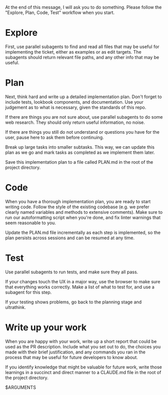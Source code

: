 At the end of this message, I will ask you to do something. Please follow the "Explore, Plan, Code, Test" workflow when you start.

# Explore

First, use parallel subagents to find and read all files that may be useful for implementing the ticket, either as examples or as edit targets. The subagents should return relevant file paths, and any other info that may be useful.

# Plan

Next, think hard and write up a detailed implementation plan. Don't forget to include tests, lookbook components, and documentation. Use your judgement as to what is necessary, given the standards of this repo.

If there are things you are not sure about, use parallel subagents to do some web research. They should only return useful information, no noise.

If there are things you still do not understand or questions you have for the user, pause here to ask them before continuing.

Break up large tasks into smaller subtasks. This way, we can update this plan as we go and mark tasks as completed as we implement them later.

Save this implementation plan to a file called PLAN.md in the root of the project directory.

# Code

When you have a thorough implementation plan, you are ready to start writing code. Follow the style of the existing codebase (e.g. we prefer clearly named variables and methods to extensive comments). Make sure to run our autoformatting script when you're done, and fix linter warnings that seem reasonable to you.

Update the PLAN.md file incrementally as each step is implemented, so the plan persists across sessions and can be resumed at any time.

# Test

Use parallel subagents to run tests, and make sure they all pass.

If your changes touch the UX in a major way, use the browser to make sure that everything works correctly. Make a list of what to test for, and use a subagent for this step.

If your testing shows problems, go back to the planning stage and ultrathink.

# Write up your work

When you are happy with your work, write up a short report that could be used as the PR description. Include what you set out to do, the choices you made with their brief justification, and any commands you ran in the process that may be useful for future developers to know about.

If you identify knowledge that might be valuable for future work, write those learnings in a succinct and direct manner to a CLAUDE.md file in the root of the project directory.

$ARGUMENTS
